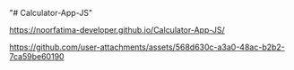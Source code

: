 "# Calculator-App-JS" 

https://noorfatima-developer.github.io/Calculator-App-JS/

https://github.com/user-attachments/assets/568d630c-a3a0-48ac-b2b2-7ca59be60190
